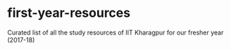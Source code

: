 # first-year-resources
Curated list of all the study resources of IIT Kharagpur for our fresher year (2017-18)
